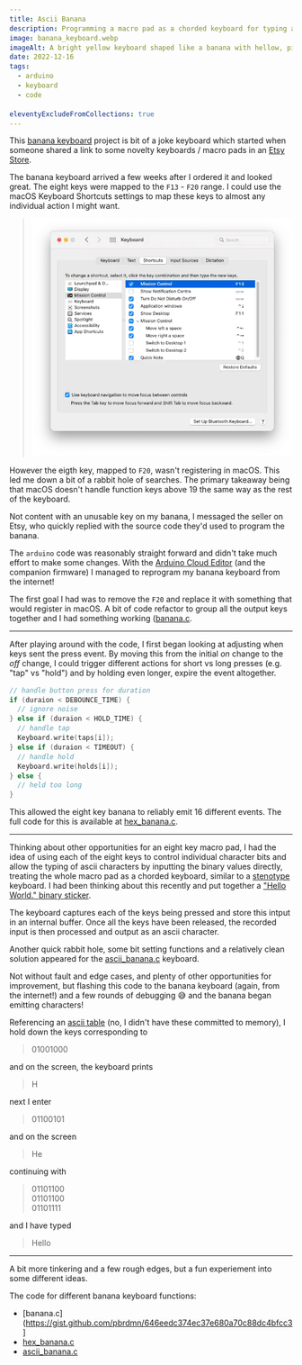 ```yaml
---
title: Ascii Banana
description: Programming a macro pad as a chorded keyboard for typing ascii characters
image: banana_keyboard.webp
imageAlt: A bright yellow keyboard shaped like a banana with hellow, pink, and purple keycaps
date: 2022-12-16
tags:
  - arduino
  - keyboard
  - code

eleventyExcludeFromCollections: true
---
```


This [banana keyboard](https://www.etsy.com/au/listing/1232068534/8-key-banana-macropad) project is bit of a joke keyboard which started when someone shared a link to some novelty keyboards / macro pads in an [Etsy Store](https://www.etsy.com/au/shop/Steboards).

The banana keyboard arrived a few weeks after I ordered it and looked great. The eight keys were mapped to the `F13` - `F20` range. I could use the macOS Keyboard Shortcuts settings to map these keys to almost any individual action I might want.

> ![Keyboard Shortcuts](keyboard-shortcuts-settings.webp "Image of macOS Keyboard Shortcuts settings with F13 mapped")

However the eigth key, mapped to `F20`, wasn't registering in macOS. This led me down a bit of a rabbit hole of searches. The primary takeaway being that macOS doesn't handle function keys above 19 the same way as the rest of the keyboard.

Not content with an unusable key on my banana, I messaged the seller on Etsy, who quickly replied with the source code they'd used to program the banana.

The `arduino` code was reasonably straight forward and didn't take much effort to make some changes. With the [Arduino Cloud Editor](https://create.arduino.cc) (and the companion firmware) I managed to reprogram my banana keyboard from the internet!

The first goal I had was to remove the `F20` and replace it with something that would register in macOS. A bit of code refactor to group all the output keys together and I had something working ([banana.c](https://gist.github.com/pbrdmn/646eedc374ec37e680a70c88dc4bfcc3]).

---

After playing around with the code, I first began looking at adjusting when keys sent the press event. By moving this from the initial *on* change to the *off* change, I could trigger different actions for short vs long presses (e.g. "tap" vs "hold") and by holding even longer, expire the event altogether.

```c
// handle button press for duration
if (duraion < DEBOUNCE_TIME) {
  // ignore noise
} else if (duraion < HOLD_TIME) {
  // handle tap
  Keyboard.write(taps[i]);
} else if (duraion < TIMEOUT) {
  // handle hold
  Keyboard.write(holds[i]);
} else {
  // held too long
}
```

This allowed the eight key banana to reliably emit 16 different events. The full code for this is available at [hex_banana.c](https://gist.github.com/pbrdmn/ad6a53a064057658a2a4f19d895c0077).

---

Thinking about other opportunities for an eight key macro pad, I had the idea of using each of the eight keys to control individual character bits and allow the typing of ascii characters by inputting the binary values directly, treating the whole macro pad as a chorded keyboard, similar to a [stenotype](https://en.wikipedia.org/wiki/Stenotype) keyboard. I had been thinking about this recently and put together a ["Hello World." binary sticker](https://www.redbubble.com/i/sticker/Hello-world-binary-by-philip-boardman/134772669.EJUG5 "Sticker design with binary representation of each letter in the string 'Hello world.'").

The keyboard captures each of the keys being pressed and store this intput in an internal buffer. Once all the keys have been released, the recorded input is then processed and output as an ascii character.

Another quick rabbit hole, some bit setting functions and a relatively clean solution appeared for the [ascii_banana.c](https://gist.github.com/pbrdmn/646eedc374ec37e680a70c88dc4bfcc3) keyboard.

Not without fault and edge cases, and plenty of other opportunities for improvement, but flashing this code to the banana keyboard (again, from the internet!) and a few rounds of debugging 😅 and the banana began emitting characters!

Referencing an [ascii table](https://www.binaryhexconverter.com/binary-ascii-characters-table "Table listing ascii characters and their binary representation") (no, I didn't have these committed to memory), I hold down the keys corresponding to

> 01001000

and on the screen, the keyboard prints

> H

next I enter

> 01100101

and on the screen

> He

continuing with

> 01101100  
> 01101100  
> 01101111

and I have typed

> Hello

---

A bit more tinkering and a few rough edges, but a fun experiement into some different ideas.

The code for different banana keyboard functions:

- [banana.c](https://gist.github.com/pbrdmn/646eedc374ec37e680a70c88dc4bfcc3]
- [hex_banana.c](https://gist.github.com/pbrdmn/ad6a53a064057658a2a4f19d895c0077)
- [ascii_banana.c](https://gist.github.com/pbrdmn/646eedc374ec37e680a70c88dc4bfcc3)
